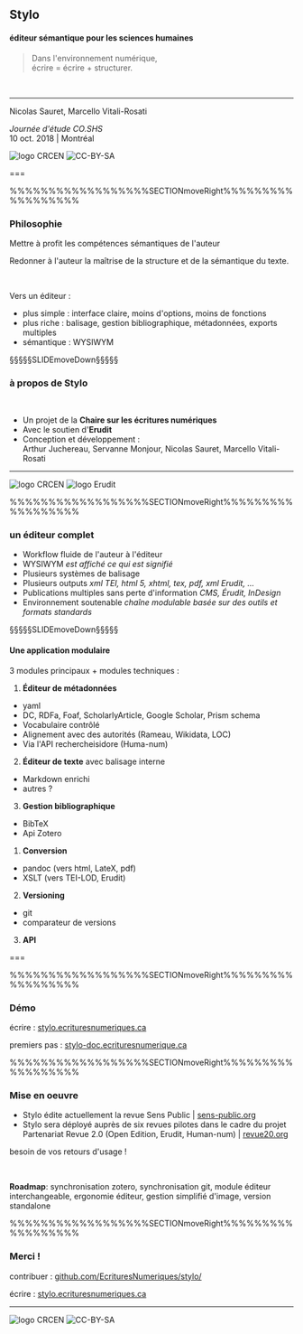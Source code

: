 ## Stylo

#### éditeur sémantique pour les sciences humaines


<!-- ##### remettre l'édition scientifique dans les mains de l'auteur -->

> Dans l'environnement numérique,  
> écrire = écrire + structurer.

&nbsp;

---

Nicolas Sauret, Marcello Vitali-Rosati

<!-- .element: style="font-size:1.5rem" -->

_Journée d'étude CO.SHS_  
10 oct. 2018 | Montréal

<!-- .element: style="font-size:1.5rem" -->

![logo CRCEN](img/LogoENDT10-2016.png) <!-- .element: class="logo" style="width:20%; background-color:ghostwhite;padding: 4px" --> ![CC-BY-SA](http://i.creativecommons.org/l/by-sa/4.0/88x31.png)

===


%%%%%%%%%%%%%%%%%%SECTIONmoveRight%%%%%%%%%%%%%%%%%%
<!-- .slide: data-background-image="img/" data-background-size="cover"-->
<!--  .slide: class="hover"-->

### Philosophie

<i class="fa fa-arrow-right"></i> Mettre à profit les compétences sémantiques de l'auteur

<!-- .element: style="font-size:1.7rem" -->

<i class="fa fa-arrow-right"></i> Redonner à l'auteur la maîtrise de la structure et de la sémantique du texte.

<!-- .element: style="font-size:1.7rem" -->

&nbsp;

Vers un éditeur :

<!-- .element: style="font-size:1.7rem; text-align:left; padding-left:1rem;" -->

- plus simple : interface claire, moins d'options, moins de fonctions
- plus riche : balisage, gestion bibliographique, métadonnées, exports multiples
- sémantique : WYSIWYM

<!-- .element: style="font-size:1.7rem" -->

§§§§§SLIDEmoveDown§§§§§
<!-- .slide: data-background-image="img/" data-background-size="cover"-->
<!--  .slide: class="hover"-->

### à propos de Stylo

&nbsp;

- Un projet de la **Chaire sur les écritures numériques**
- Avec le soutien d'**Erudit**
- Conception et développement :  
Arthur Juchereau, Servanne Monjour, Nicolas Sauret, Marcello Vitali-Rosati

<!-- .element: style="font-size:0.8em;" -->



---

![logo CRCEN](img/LogoENDT10-2016.png) <!-- .element: class="logo" style="width:30%; background-color:ghostwhite;padding: 4px" -->
![logo Erudit](img/erudit-logotype-blanc.png) <!-- .element: class="logo" style="width:17%;padding: 1px" -->



%%%%%%%%%%%%%%%%%%SECTIONmoveRight%%%%%%%%%%%%%%%%%%
<!-- .slide: data-background-image="img/" data-background-size="cover"-->
<!--  .slide: class="hover"-->

### un éditeur complet

- Workflow fluide de l'auteur à l'éditeur
- WYSIWYM <i class="fa fa-arrow-right"></i> _est affiché ce qui est signifié_
- Plusieurs systèmes de balisage
- Plusieurs outputs <i class="fa fa-arrow-right"></i> _xml TEI, html 5, xhtml, tex, pdf, xml Erudit, ..._
- Publications multiples sans perte d'information <i class="fa fa-arrow-right"></i> _CMS, Érudit, InDesign_
- Environnement soutenable <i class="fa fa-arrow-right"></i> _chaîne modulable basée sur des outils et formats standards_

<!-- .element: style="font-size:0.8em;" -->


§§§§§SLIDEmoveDown§§§§§
<!-- .slide: data-background-image="img/" data-background-size="cover"-->
<!--  .slide: class="hover"-->

#### Une application modulaire

<i class="fa fa-arrow-right"></i> 3 modules principaux + modules techniques :

<!-- .element: style="font-size:0.8em;" -->

1. **Éditeur de métadonnées**
  - yaml <!-- .element: style="color:Darkorange;" -->
  - DC, RDFa, Foaf,
    ScholarlyArticle, Google Scholar, Prism schema <!-- .element: style="color:Darkorange;" -->
  - Vocabulaire contrôlé
  - Alignement avec des autorités (Rameau, Wikidata, LOC)
  - Via l'API rechercheisidore (Huma-num)
2. **Éditeur de texte** avec balisage interne
  - Markdown enrichi <!-- .element: style="color:Darkorange;" -->
  - autres ?
3. **Gestion bibliographique**
  - BibTeX <!-- .element: style="color:Darkorange;" -->
  - Api Zotero

<!-- .element: style="font-size:0.6em; width:55%; float:left;" -->


1. **Conversion**
  - pandoc <!-- .element: style="color:Darkorange;" --> (vers html, LateX, pdf)
  - XSLT <!-- .element: style="color:Darkorange;" --> (vers TEI-LOD, Erudit)
2. **Versioning**
  - git <!-- .element: style="color:Darkorange;" -->
  - comparateur de versions
3. **API**


<!-- .element: style="font-size:0.6em; width:35%; float:left;padding-left:2rem;border:1px,solid,white;" -->

===

%%%%%%%%%%%%%%%%%%SECTIONmoveRight%%%%%%%%%%%%%%%%%%
<!-- .slide: data-background-image="img/" data-background-size="cover"-->
<!--  .slide: class="hover"-->

### Démo

<i class="fa fa-arrow-right"></i> écrire : [stylo.ecrituresnumeriques.ca](http://stylo.ecrituresnumeriques.ca)

<!-- .element: style="font-size:0.9em;" -->

<i class="fa fa-arrow-right"></i> premiers pas : [stylo-doc.ecrituresnumerique.ca](http://stylo-doc.ecrituresnumerique.ca)

<!-- .element: style="font-size:0.9em;" -->

%%%%%%%%%%%%%%%%%%SECTIONmoveRight%%%%%%%%%%%%%%%%%%
<!-- .slide: data-background-image="img/" data-background-size="cover"-->
<!--  .slide: class="hover"-->

### Mise en oeuvre

- Stylo édite actuellement la revue Sens Public |  [sens-public.org](http://sens-public.org)
- Stylo sera déployé auprès de six revues pilotes dans le cadre du projet Partenariat Revue 2.0 (Open Edition, Erudit, Human-num) | [revue20.org](http://revue20.org)

<!-- .element: style="font-size:0.7em;" -->

<i class="fa fa-arrow-right"></i> besoin de vos retours d'usage !

<!-- .element: style="font-size:0.7em;" -->

&nbsp;

**Roadmap**: synchronisation zotero, synchronisation git, module éditeur interchangeable, ergonomie éditeur, gestion simplifié d'image, version standalone

<!-- .element: style="font-size:0.6em;" -->





%%%%%%%%%%%%%%%%%%SECTIONmoveRight%%%%%%%%%%%%%%%%%%

### Merci !


<i class="fa fa-arrow-right"></i> contribuer : [github.com/EcrituresNumeriques/stylo/](https://github.com/EcrituresNumeriques/stylo/)

<!-- .element: style="font-size:0.7em;" -->

<i class="fa fa-arrow-right"></i> écrire : [stylo.ecrituresnumeriques.ca](http://stylo.ecrituresnumeriques.ca/)

<!-- .element: style="font-size:0.7em;" -->

---
![logo CRCEN](img/LogoENDT10-2016.png) <!-- .element: class="logo" style="width:25%; background-color:ghostwhite;padding: 7px" -->
![CC-BY-SA](http://i.creativecommons.org/l/by-sa/4.0/88x31.png)
